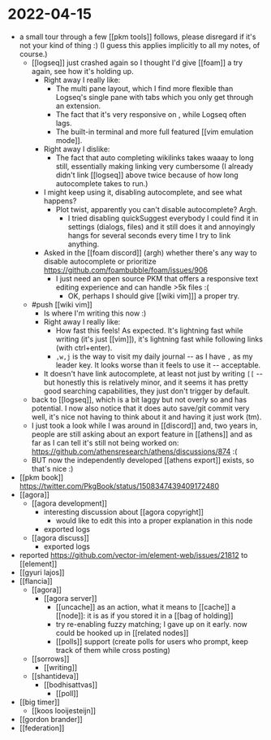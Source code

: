 # 2022-04-15
- a small tour through a few [[pkm tools]] follows, please disregard if it's not your kind of thing :) (I guess this applies implicitly to all my notes, of course.)
	- [[logseq]] just crashed again so I thought I'd give [[foam]] a try again, see how it's holding up.
		- Right away I really like:
			- The multi pane layout, which I find more flexible than Logseq's single pane with tabs which you only get through an extension.
			- The fact that it's very responsive on <enter>, while Logseq often lags.
			- The built-in terminal and more full featured [[vim emulation mode]].
		- Right away I dislike:
			- The fact that auto completing wikilinks takes waaay to long still, essentially making linking very cumbersome (I already didn't link [[logseq]] above twice because of how long autocomplete takes to run.)
		- I might keep using it, disabling autocomplete, and see what happens?
			- Plot twist, apparently you can't disable autocomplete? Argh.
				- I tried disabling quickSuggest everybody I could find it in settings (dialogs, files) and it still does it and annoyingly hangs for several seconds every time I try to link anything.
		- Asked in the [[foam discord]] (argh) whether there's any way to disable autocomplete or prioritize https://github.com/foambubble/foam/issues/906
			- I just need an open source PKM that offers a responsive text editing experience and can handle >5k files :(
				- OK, perhaps I should give [[wiki vim]]] a proper try.
	- #push [[wiki vim]]
		- Is where I'm writing this now :)
		- Right away I really like:
			- How fast this feels! As expected. It's lightning fast while writing (it's just [[vim]]), it's lightning fast while following links (with ctrl+enter).
			- `,w,j` is the way to visit my daily journal -- as I have `,` as my leader key. It looks worse than it feels to use it -- acceptable.
		- It doesn't have link autocomplete, at least not just by writing `[[` -- but honestly this is relatively minor, and it seems it has pretty good searching capabilities, they just don't trigger by default.
	- back to [[logseq]], which is a bit laggy but not overly so and has potential. I now also notice that it does auto save/git commit very well, it's nice not having to think about it and having it just work (tm).
	- I just took a look while I was around in [[discord]] and, two years in, people are still asking about an export feature in [[athens]] and as far as I can tell it's still not being worked on: https://github.com/athensresearch/athens/discussions/874 :(
	- BUT now the independently developed [[athens export]] exists, so that's nice :)
- [[pkm book]] https://twitter.com/PkgBook/status/1508347439409172480
- [[agora]]
	- [[agora development]]
		- interesting discussion about [[agora copyright]]
			- would like to edit this into a proper explanation in this node
		- exported logs
	- [[agora discuss]]
		- exported logs
- reported https://github.com/vector-im/element-web/issues/21812 to [[element]]
- [[gyuri lajos]]
- [[flancia]]
	- [[agora]]
		- [[agora server]]
			- [[uncache]] as an action, what it means to [[cache]] a [[node]]: it is as if you stored it in a [[bag of holding]]
			- try re-enabling fuzzy matching; I gave up on it early. now could be hooked up in [[related nodes]]
			- [[polls]] support (create polls for users who prompt, keep track of them while cross posting)
	- [[sorrows]]
		- [[writing]]
	- [[shantideva]]
		- [[bodhisattvas]]
			- [[poll]]
- [[big timer]]
	- [[koos looijesteijn]]
- [[gordon brander]]
- [[federation]]
